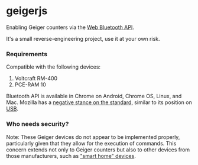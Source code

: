 # geigerjs
Enabling Geiger counters via the [Web Bluetooth API](https://developer.mozilla.org/en-US/docs/Web/API/Web_Bluetooth_API).

It's a small reverse-engineering project, use it at your own risk.

### Requirements

Compatible with the following devices:
1. Voltcraft RM-400
2. PCE-RAM 10

Bluetooth API is available in Chrome on Android, Chrome OS, Linux, and Mac. Mozilla has a [negative stance on the standard](https://mozilla.github.io/standards-positions/#web-bluetooth), similar to its position on [USB](https://mozilla.github.io/standards-positions/#webusb).

### Who needs security?

Note: These Geiger devices do not appear to be implemented properly, particularly given that they allow for the execution of commands. This concern extends not only to Geiger counters but also to other devices from those manufacturers, such as ["smart home" devices](https://pushstack.wordpress.com/2018/01/25/voltcraft-sem-3600bt-who-needs-security/).

